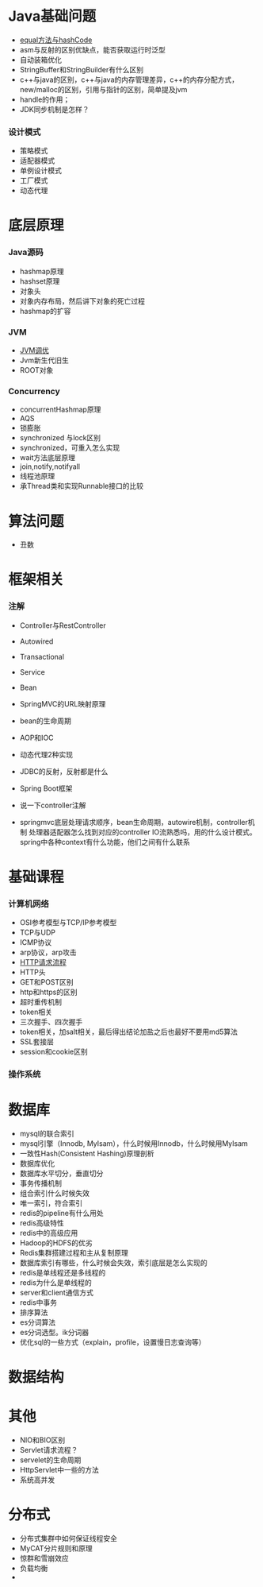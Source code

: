 # Java基础问题

- [equal方法与hashCode](.\Java基础\equal方法与hashCode解读.md)
- asm与反射的区别优缺点，能否获取运行时泛型
- 自动装箱优化
- StringBuffer和StringBuilder有什么区别
- c++与java的区别，c++与java的内存管理差异，c++的内存分配方式，new/malloc的区别，引用与指针的区别，简单提及jvm
- handle的作用；
- JDK同步机制是怎样？

### 设计模式

- 策略模式
- 适配器模式
- 单例设计模式
- 工厂模式
- 动态代理

# 底层原理

### Java源码

- hashmap原理
- hashset原理
- 对象头
- 对象内存布局，然后讲下对象的死亡过程
- hashmap的扩容

### JVM

- [JVM调优](..\understanding-the-jvm\Java虚拟内存.md)
- Jvm新生代旧生
- ROOT对象

### Concurrency

- concurrentHashmap原理
- AQS
- 锁膨胀
- synchronized 与lock区别
- synchronized，可重入怎么实现
- wait方法底层原理
- join,notify,notifyall
- 线程池原理
- 承Thread类和实现Runnable接口的比较

# 算法问题

- 丑数

# 框架相关

### 注解
- Controller与RestController
- Autowired
- Transactional
- Service
- Bean
- SpringMVC的URL映射原理

- bean的生命周期
- AOP和IOC
- 动态代理2种实现
- JDBC的反射，反射都是什么
- Spring Boot框架
- 说一下controller注解
- springmvc底层处理请求顺序，bean生命周期，autowire机制，controller机制
处理器适配器怎么找到对应的controller
IO流熟悉吗，用的什么设计模式。
spring中各种context有什么功能，他们之间有什么联系

# 基础课程

### 计算机网络

- OSI参考模型与TCP/IP参考模型
- TCP与UDP
- ICMP协议
- arp协议，arp攻击
- [HTTP请求流程]()
- HTTP头
- GET和POST区别
- http和https的区别
- 超时重传机制
- token相关
- 三次握手、四次握手
- token相关，加salt相关，最后得出结论加盐之后也最好不要用md5算法
- SSL套接层
- session和cookie区别

### 操作系统

# 数据库

- mysql的联合索引
- mysql引擎（Innodb, MyIsam），什么时候用Innodb，什么时候用MyIsam
- 一致性Hash(Consistent Hashing)原理剖析
- 数据库优化
- 数据库水平切分，垂直切分
- 事务传播机制
- 组合索引什么时候失效
- 唯一索引，符合索引
- redis的pipeline有什么用处
- redis高级特性
- redis中的高级应用
- Hadoop的HDFS的优劣
- Redis集群搭建过程和主从复制原理
- 数据库索引有哪些，什么时候会失效，索引底层是怎么实现的
- redis是单线程还是多线程的
- redis为什么是单线程的
- server和client通信方式
- redis中事务
- 排序算法
- es分词算法
- es分词选型。ik分词器
- 优化sql的一些方式（explain，profile，设置慢日志查询等）


# 数据结构

# 其他

- NIO和BIO区别
- Servlet请求流程？
- servelet的生命周期
- HttpServlet中一些的方法
- 系统高并发

# 分布式

- 分布式集群中如何保证线程安全
- MyCAT分片规则和原理
- 惊群和雪崩效应
- 负载均衡
- 